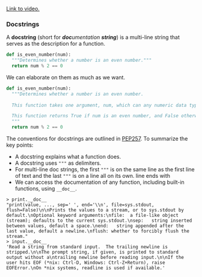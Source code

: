 [Link to video.](https://www.youtube.com/watch?v=HYXj0iB2pl4&list=PLVD25niNi0Bkf2psAf7PzB1SV068XyNPo&index=32)

### Docstrings

A **docstring** (short for _**doc**umentation **string**_) is a multi-line string that serves as the description for a function.

```python
def is_even_number(num):
  """Determines whether a number is an even number."""
  return num % 2 == 0
```
We can elaborate on them as much as we want.

```python
def is_even_number(num):
  """Determines whether a number is an even number.
  
  This function takes one argument, num, which can any numeric data type.

  This function returns True if num is an even number, and False otherwise.
  """
  return num % 2 == 0
```

The conventions for docstrings are outlined in [PEP257](https://www.python.org/dev/peps/pep-0257/). To summarize the key points:
* A docstring explains what a function does.
* A docstring uses `"""` as delimiters.
* For multi-line doc strings, the first `"""` is on the same line as the first line of text and the last `"""` is on a line all on its own. line ends with
* We can access the documentation of any function, including built-in functions,  using `__doc__`.

```
> print.__doc__
"print(value, ..., sep=' ', end='\\n', file=sys.stdout, flush=False)\n\nPrints the values to a stream, or to sys.stdout by default.\nOptional keyword arguments:\nfile:  a file-like object (stream); defaults to the current sys.stdout.\nsep:   string inserted between values, default a space.\nend:   string appended after the last value, default a newline.\nflush: whether to forcibly flush the stream."
> input.__doc__
'Read a string from standard input.  The trailing newline is stripped.\n\nThe prompt string, if given, is printed to standard output without a\ntrailing newline before reading input.\n\nIf the user hits EOF (*nix: Ctrl-D, Windows: Ctrl-Z+Return), raise EOFError.\nOn *nix systems, readline is used if available.'
```
